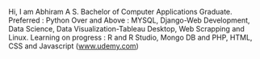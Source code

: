 Hi, I am Abhiram A S.
Bachelor of Computer Applications Graduate.
Preferred : Python
Over and Above : MYSQL, Django-Web Development, Data Science, Data Visualization-Tableau Desktop, Web Scrapping and Linux.
Learning on progress : R and R Studio, Mongo DB and PHP, HTML, CSS and Javascript (www.udemy.com)


